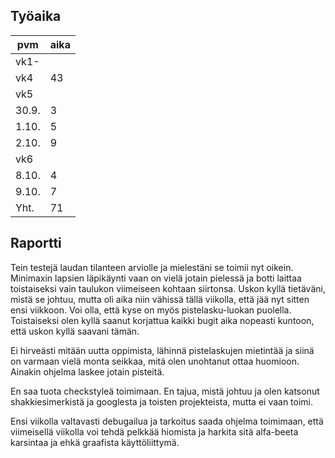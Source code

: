 ## Työaika

pvm   | aika |
------|------|	
vk1-  |      |
vk4   |  43  |
vk5   |      |
30.9. |  3   |
1.10. |  5   |
2.10. |  9   |
vk6   |      |
8.10. |  4   |
9.10. |  7   |
Yht.  |  71  |

## Raportti

Tein testejä laudan tilanteen arviolle ja mielestäni se toimii nyt oikein. Minimaxin lapsien läpikäynti vaan on vielä jotain pielessä ja botti laittaa toistaiseksi vain taulukon
viimeiseen kohtaan siirtonsa. Uskon kyllä tietäväni, mistä se johtuu, mutta oli aika niin vähissä tällä viikolla, että jää nyt sitten ensi viikkoon. Voi olla, että kyse
on myös pistelasku-luokan puolella. Toistaiseksi olen kyllä saanut korjattua kaikki bugit aika nopeasti kuntoon, että uskon kyllä saavani tämän.

Ei hirveästi mitään uutta oppimista, lähinnä pistelaskujen mietintää ja siinä on varmaan vielä monta seikkaa, mitä olen unohtanut ottaa huomioon. Ainakin ohjelma
laskee jotain pisteitä.

En saa tuota checkstyleä toimimaan. En tajua, mistä johtuu ja olen katsonut shakkiesimerkistä ja googlesta ja toisten projekteista, mutta ei vaan toimi. 

Ensi viikolla valtavasti debugailua ja tarkoitus saada ohjelma toimimaan, että viimeisellä viikolla voi tehdä pelkkää hiomista ja harkita sitä alfa-beeta karsintaa ja ehkä graafista käyttöliittymä.
 


